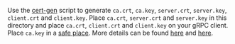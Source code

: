 Use the [cert-gen](https://github.com/coreos/matchbox/blob/master/scripts/tls/cert-gen) script to generate `ca.crt`, `ca.key`, `server.crt`, `server.key`, `client.crt` and `client.key`. Place `ca.crt`, `server.crt` and `server.key` in this directory and place `ca.crt`, `client.crt` and `client.key` on your gRPC client. Place `ca.key` in a [safe place](https://www.vaultproject.io/). More details can be found [here](https://github.com/coreos/matchbox/tree/master/scripts/tls) and [here](https://coreos.com/matchbox/docs/latest/getting-started.html).